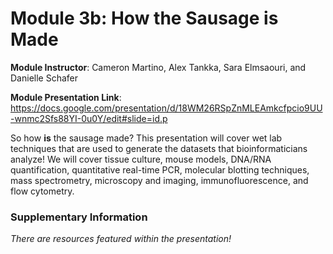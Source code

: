# Module 3b: How the Sausage is Made

**Module Instructor**: Cameron Martino, Alex Tankka, Sara Elmsaouri, and Danielle Schafer 

**Module Presentation Link**: https://docs.google.com/presentation/d/18WM26RSpZnMLEAmkcfpcio9UU-wnmc2Sfs88YI-0u0Y/edit#slide=id.p

So how **is** the sausage made? This presentation will cover wet lab techniques that are used to generate the datasets that bioinformaticians analyze! We will cover tissue culture, mouse models, DNA/RNA quantification, quantitative real-time PCR, molecular blotting techniques, mass spectrometry, microscopy and imaging, immunofluorescence, and flow cytometry. 

### Supplementary Information

*There are resources featured within the presentation!* 